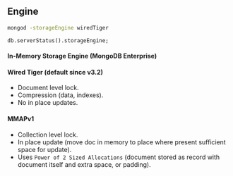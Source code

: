 Engine
-

````sh
mongod -storageEngine wiredTiger
````
````
db.serverStatus().storageEngine;
````

#### In-Memory Storage Engine (MongoDB Enterprise)

#### Wired Tiger (default since v3.2)

* Document level lock.
* Compression (data, indexes).
* No in place updates.

#### MMAPv1

* Collection level lock.
* In place update
  (move doc in memory to place where present sufficient space for update).
* Uses `Power of 2 Sized Allocations`
  (document stored as record with document itself and extra space, or padding).
